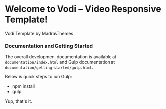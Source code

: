 # Welcome to Vodi –  Video Responsive Template! #

Vodi Template by MadrasThemes

### Documentation and Getting Started ###

The overall development documentation is available at `documentation/index.html` and Gulp documentation at `documentation/getting-started/gulp.html`.

Below is quick steps to run Gulp:

- npm install
- gulp

Yup, that's it.
